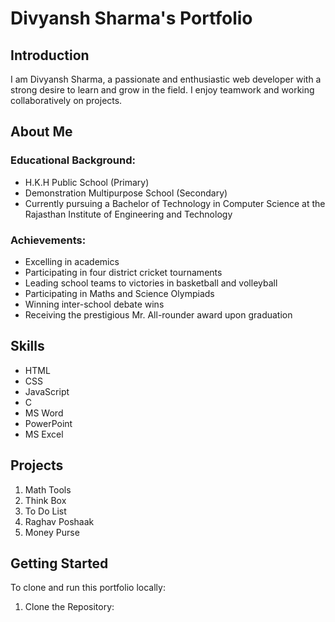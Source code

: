 # Divyansh Sharma's Portfolio

## Introduction

I am Divyansh Sharma, a passionate and enthusiastic web developer with a strong desire to learn and grow in the field. I enjoy teamwork and working collaboratively on projects.

## About Me

### Educational Background:
- H.K.H Public School (Primary)
- Demonstration Multipurpose School (Secondary)
- Currently pursuing a Bachelor of Technology in Computer Science at the Rajasthan Institute of Engineering and Technology

### Achievements:
- Excelling in academics
- Participating in four district cricket tournaments
- Leading school teams to victories in basketball and volleyball
- Participating in Maths and Science Olympiads
- Winning inter-school debate wins
- Receiving the prestigious Mr. All-rounder award upon graduation

## Skills

- HTML
- CSS
- JavaScript
- C
- MS Word
- PowerPoint
- MS Excel

## Projects

1. Math Tools
2. Think Box
3. To Do List
4. Raghav Poshaak
5. Money Purse

## Getting Started

To clone and run this portfolio locally:

1. Clone the Repository:
